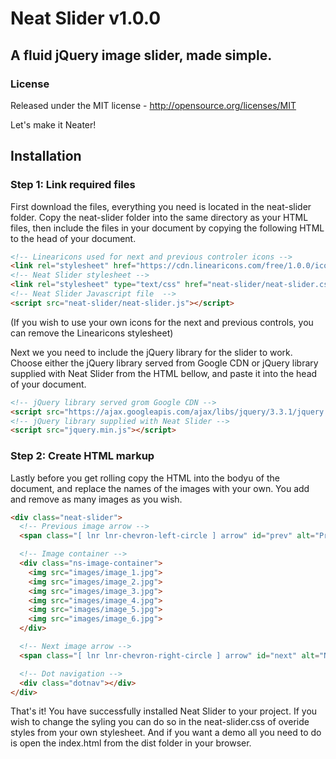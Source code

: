 # Neat Slider v1.0.0
## A fluid jQuery image slider, made simple.

### License
Released under the MIT license - http://opensource.org/licenses/MIT

Let's make it Neater!

## Installation

### Step 1: Link required files

First download the files, everything you need is located in the neat-slider folder. Copy the neat-slider folder into the same directory as your HTML files, then include the files in your document by copying the following HTML to the head of your document.

```html
<!-- Linearicons used for next and previous controler icons -->
<link rel="stylesheet" href="https://cdn.linearicons.com/free/1.0.0/icon-font.min.css">
<!-- Neat Slider stylesheet -->
<link rel="stylesheet" type="text/css" href="neat-slider/neat-slider.css">
<!-- Neat Slider Javascript file  -->
<script src="neat-slider/neat-slider.js"></script>
```
(If you wish to use your own icons for the next and previous controls, you can remove the Linearicons stylesheet)

Next we you need to include the jQuery library for the slider to work. Choose either the jQuery library served from Google CDN or jQuery library supplied with Neat Slider from the HTML bellow, and paste it into the head of your document.

```html
<!-- jQuery library served grom Google CDN -->
<script src="https://ajax.googleapis.com/ajax/libs/jquery/3.3.1/jquery.min.js"></script>
<!-- jQuery library supplied with Neat Slider -->
<script src="jquery.min.js"></script>
```

### Step 2: Create HTML markup

Lastly before you get rolling copy the HTML into the bodyu of the document, and replace the names of the images with your own. You add and remove as many images as you wish.

```html
<div class="neat-slider">
  <!-- Previous image arrow -->
  <span class="[ lnr lnr-chevron-left-circle ] arrow" id="prev" alt="Previous"></span>

  <!-- Image container -->
  <div class="ns-image-container">
    <img src="images/image_1.jpg">
    <img src="images/image_2.jpg">
    <img src="images/image_3.jpg">
    <img src="images/image_4.jpg">
    <img src="images/image_5.jpg">
    <img src="images/image_6.jpg">
  </div>

  <!-- Next image arrow -->
  <span class="[ lnr lnr-chevron-right-circle ] arrow" id="next" alt="Next"></span>

  <!-- Dot navigation -->
  <div class="dotnav"></div>
</div>
```

That's it! You have successfully installed Neat Slider to your project.
If you wish to change the syling you can do so in the neat-slider.css of overide styles from your own stylesheet.
And if you want a demo all you need to do is open the index.html from the dist folder in your browser.

